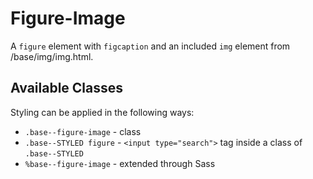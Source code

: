 # Figure-Image

A `figure` element with `figcaption` and an included `img` element from /base/img/img.html.

## Available Classes

Styling can be applied in the following ways:

* `.base--figure-image` - class
* `.base--STYLED figure` - `<input type="search">` tag inside a class of `.base--STYLED`
* `%base--figure-image` - extended through Sass
